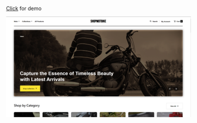 [Click](https://bright-custard-c40f91.netlify.app/) for demo

![](https://github.com/ibrahim200406/motoShop/blob/master/Ekran%20g%C3%B6r%C3%BCnt%C3%BCs%C3%BC%202023-09-27%20192257.png)
